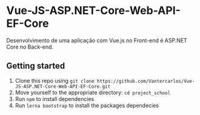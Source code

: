 # Vue-JS-ASP.NET-Core-Web-API-EF-Core

Desenvolvimento de uma aplicação com Vue.js no Front-end é 
ASP.NET Core no Back-end.

## Getting started

1. Clone this repo using `git clone https://github.com/Vantercarlos/Vue-JS-ASP.NET-Core-Web-API-EF-Core.git`
2. Move yourself to the appropriate directory: `cd project_school`<br />
3. Run `npm` to install dependencies<br />
4. Run `lerna bootstrap` to install the packages dependecies

